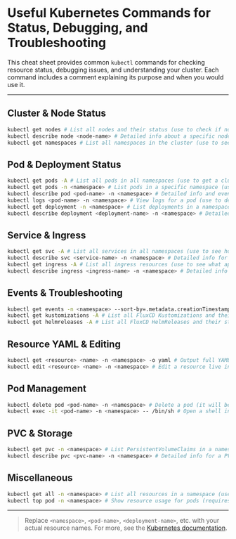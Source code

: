 # Useful Kubernetes Commands for Status, Debugging, and Troubleshooting

This cheat sheet provides common `kubectl` commands for checking resource status, debugging issues, and understanding your cluster. Each command includes a comment explaining its purpose and when you would use it.

---

## Cluster & Node Status

```sh
kubectl get nodes # List all nodes and their status (use to check if nodes are Ready/NotReady)
kubectl describe node <node-name> # Detailed info about a specific node (use to debug node issues, taints, resource pressure)
kubectl get namespaces # List all namespaces in the cluster (use to see what environments/apps exist)
```

## Pod & Deployment Status

```sh
kubectl get pods -A # List all pods in all namespaces (use to get a cluster-wide view of pod health)
kubectl get pods -n <namespace> # List pods in a specific namespace (use to check app status in a namespace)
kubectl describe pod <pod-name> -n <namespace> # Detailed info and events for a pod (use to debug pod startup, scheduling, or crash issues)
kubectl logs <pod-name> -n <namespace> # View logs for a pod (use to debug app errors or crashes)
kubectl get deployment -n <namespace> # List deployments in a namespace (use to see what apps are managed by Deployments)
kubectl describe deployment <deployment-name> -n <namespace> # Detailed info for a deployment (use to debug rollout, replica, or update issues)
```

## Service & Ingress

```sh
kubectl get svc -A # List all services in all namespaces (use to see how apps are exposed internally/externally)
kubectl describe svc <service-name> -n <namespace> # Detailed info for a service (use to debug connectivity, endpoints, or port issues)
kubectl get ingress -A # List all ingress resources (use to see what apps are exposed via HTTP/S)
kubectl describe ingress <ingress-name> -n <namespace> # Detailed info for an ingress (use to debug routing, host, or TLS issues)
```

## Events & Troubleshooting

```sh
kubectl get events -n <namespace> --sort-by=.metadata.creationTimestamp # Show recent events in a namespace (use to debug scheduling, image pull, or resource errors)
kubectl get kustomizations -A # List all FluxCD Kustomizations and their status (use to check GitOps sync and reconciliation)
kubectl get helmreleases -A # List all FluxCD HelmReleases and their status (use to check Helm chart deployments via Flux)
```

## Resource YAML & Editing

```sh
kubectl get <resource> <name> -n <namespace> -o yaml # Output full YAML for a resource (use to inspect full config, debug, or backup)
kubectl edit <resource> <name> -n <namespace> # Edit a resource live in your editor (use to make quick fixes or changes)
```

## Pod Management

```sh
kubectl delete pod <pod-name> -n <namespace> # Delete a pod (it will be recreated by its controller; use to restart a stuck or unhealthy pod)
kubectl exec -it <pod-name> -n <namespace> -- /bin/sh # Open a shell inside a running pod (use to debug app from inside the container)
```

## PVC & Storage

```sh
kubectl get pvc -n <namespace> # List PersistentVolumeClaims in a namespace (use to check storage usage and status)
kubectl describe pvc <pvc-name> -n <namespace> # Detailed info for a PVC (use to debug storage binding or access issues)
```

## Miscellaneous

```sh
kubectl get all -n <namespace> # List all resources in a namespace (use to get a quick overview of everything running)
kubectl top pod -n <namespace> # Show resource usage for pods (requires metrics-server; use to debug performance or resource pressure)
```

---

> Replace `<namespace>`, `<pod-name>`, `<deployment-name>`, etc. with your actual resource names.
> For more, see the [Kubernetes documentation](https://kubernetes.io/docs/reference/kubectl/).
